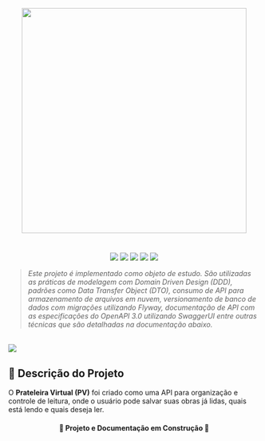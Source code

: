<p align="center">
  <img width="450px" src="https://user-images.githubusercontent.com/13790608/215233964-fb5a6dc0-645b-4eff-b83c-cfa91e77eeb2.png">
</p>
<h1></h1>
<p align="center">
  <img src="https://img.shields.io/static/v1?style=for-the-badge&label=Spring Boot&message=3.0.6&color=6DB33F&logo=springboot"/>
  <img src="https://img.shields.io/static/v1?style=for-the-badge&label=JDK&message=17.0.4.1&color=FFFFFF&logo=openjdk"/>
  <img src="https://img.shields.io/static/v1?style=for-the-badge&label=MySQL&message=8.0.30&color=4479A1&logo=mysql&logoColor=FFFFFF"/>
  <img src="https://img.shields.io/static/v1?style=for-the-badge&label=JUnit&message=5.9.2&color=25A162&logo=junit5"/>
  <img src="https://img.shields.io/static/v1?style=for-the-badge&label=Flyway&message=9.5.1&color=CC0200&logo=flyway"/>
</p>

>*Este projeto é implementado como objeto de estudo. São utilizadas as práticas de modelagem com Domain Driven Design (DDD), padrões como Data Transfer Object (DTO), consumo de API para armazenamento de arquivos em nuvem, versionamento de banco de dados com migrações utilizando Flyway, documentação de API com as especificações do OpenAPI 3.0 utilizando SwaggerUI entre outras técnicas que são detalhadas na documentação abaixo.*

<br/>
<img src="https://img.shields.io/static/v1?style=for-the-badge&label=Status do Projeto&message=Em desenvolvimento&color=FFF000&logo=cachet"/>

## 📝 Descrição do Projeto

O **Prateleira Virtual (PV)** foi criado como uma API para organização e controle de leitura, onde o usuário pode salvar suas obras já lidas, quais está lendo e quais deseja ler.

<h4 align="center">
  🚧 Projeto e Documentação em Construção 🚧
</h4>
